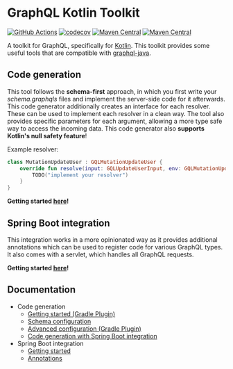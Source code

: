 # GraphQL Kotlin Toolkit
[![GitHub Actions](https://github.com/AurityLab/graphql-kotlin-toolkit/workflows/Gradle/badge.svg)](https://github.com/AurityLab/graphql-kotlin-toolkit/actions)
[![codecov](https://codecov.io/gh/AurityLab/graphql-kotlin-toolkit/branch/master/graph/badge.svg?token=e8c5dSYCAS)](https://codecov.io/gh/AurityLab/graphql-kotlin-toolkit)
[![Maven Central](https://img.shields.io/maven-central/v/com.auritylab.graphql-kotlin-toolkit/codegen?label=codegen)](https://mvnrepository.com/artifact/com.auritylab.graphql-kotlin-toolkit/codegen)
[![Maven Central](https://img.shields.io/maven-central/v/com.auritylab.graphql-kotlin-toolkit/spring-boot?label=spring%20boot%20integration)](https://mvnrepository.com/artifact/com.auritylab.graphql-kotlin-toolkit/spring-boot)

A toolkit for GraphQL, specifically for [Kotlin](https://kotlinlang.org/). This toolkit provides some useful tools that are compatible with [graphql-java](https://github.com/graphql-java/graphql-java).

## Code generation
This tool follows the **schema-first** approach, in which you first write your *schema.graphqls* files and implement the server-side code for it afterwards.
This code generator additionally creates an interface for each resolver. 
These can be used to implement each resolver in a clean way. The tool also provides specific parameters for each argument, allowing a more type safe way to access the incoming data.
This code generator also **supports Kotlin's null safety feature**!

Example resolver:
```kotlin
class MutationUpdateUser : GQLMutationUpdateUser {
    override fun resolve(input: GQLUpdateUserInput, env: GQLMutationUpdateUser.Env): User {
        TODO("implement your resolver")
    }
}
```

**Getting started [here](docs/codegen/gettings-started.md)!**


## Spring Boot integration
This integration works in a more opinionated way as it provides additional annotations which can be used to register code for various GraphQL types.
It also comes with a servlet, which handles all GraphQL requests.

**Getting started [here](docs/spring-boot-integration/getting-started.md)!**


## Documentation
* Code generation
    * [Getting started (Gradle Plugin)](docs/codegen/gettings-started.md)
    * [Schema configuration](docs/codegen/schema-configuration.md)
    * [Advanced configuration (Gradle Plugin)](docs/codegen/advanced-configuration.md)
    * [Code generation with Spring Boot integration](docs/codegen/code-generation-with-spring-boot-integration.md)
* Spring Boot integration
    * [Getting started](docs/spring-boot-integration/getting-started.md)
    * [Annotations](docs/spring-boot-integration/annotations.md)
